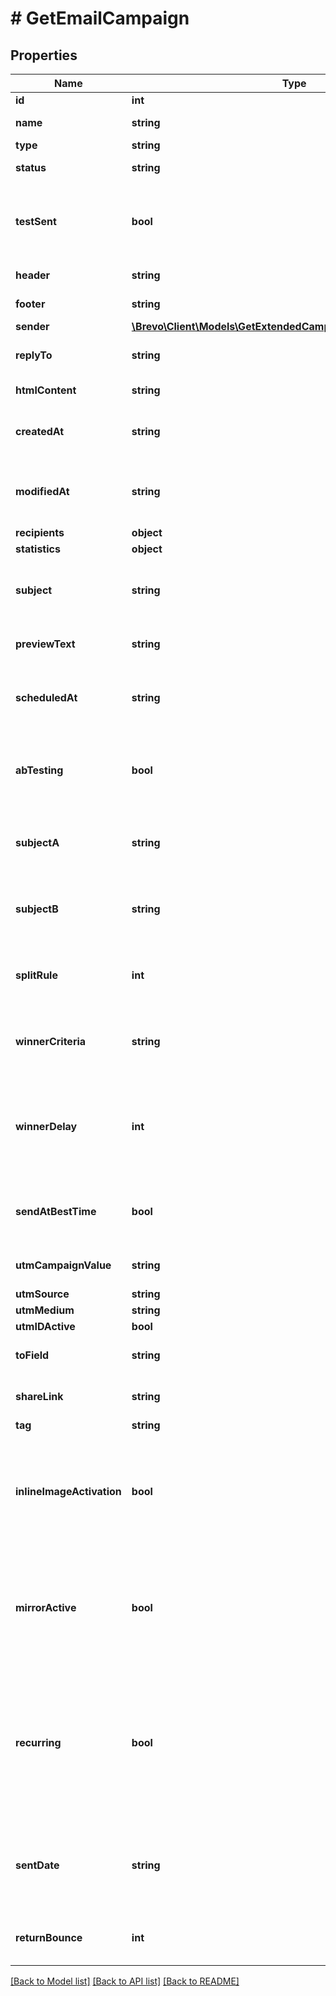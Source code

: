 # # GetEmailCampaign

## Properties

Name | Type | Description | Notes
------------ | ------------- | ------------- | -------------
**id** | **int** | ID of the campaign |
**name** | **string** | Name of the campaign |
**type** | **string** | Type of campaign |
**status** | **string** | Status of the campaign |
**testSent** | **bool** | Retrieved the status of test email sending. (true&#x3D;Test email has been sent  false&#x3D;Test email has not been sent) |
**header** | **string** | Header of the campaign |
**footer** | **string** | Footer of the campaign |
**sender** | [**\Brevo\Client\Models\GetExtendedCampaignOverviewAllOfSender**](GetExtendedCampaignOverviewAllOfSender.md) |  |
**replyTo** | **string** | Email defined as the \&quot;Reply to\&quot; of the campaign |
**htmlContent** | **string** | HTML content of the campaign |
**createdAt** | **string** | Creation UTC date-time of the campaign (YYYY-MM-DDTHH:mm:ss.SSSZ) |
**modifiedAt** | **string** | UTC date-time of last modification of the campaign (YYYY-MM-DDTHH:mm:ss.SSSZ) |
**recipients** | **object** |  |
**statistics** | **object** |  |
**subject** | **string** | Subject of the campaign. Only available if &#x60;abTesting&#x60; flag of the campaign is &#x60;false&#x60; | [optional]
**previewText** | **string** | Preview text or preheader of the email campaign | [optional]
**scheduledAt** | **string** | UTC date-time on which campaign is scheduled (YYYY-MM-DDTHH:mm:ss.SSSZ) | [optional]
**abTesting** | **bool** | Status of A/B Test for the campaign. abTesting &#x3D; false means it is disabled, &amp; abTesting &#x3D; true means it is enabled. | [optional]
**subjectA** | **string** | Subject A of the ab-test campaign. Only available if &#x60;abTesting&#x60; flag of the campaign is &#x60;true&#x60; | [optional]
**subjectB** | **string** | Subject B of the ab-test campaign. Only available if &#x60;abTesting&#x60; flag of the campaign is &#x60;true&#x60; | [optional]
**splitRule** | **int** | The size of your ab-test groups. Only available if &#x60;abTesting&#x60; flag of the campaign is &#x60;true&#x60; | [optional]
**winnerCriteria** | **string** | Criteria for the winning version. Only available if &#x60;abTesting&#x60; flag of the campaign is &#x60;true&#x60; | [optional]
**winnerDelay** | **int** | The duration of the test in hours at the end of which the winning version will be sent. Only available if &#x60;abTesting&#x60; flag of the campaign is &#x60;true&#x60; | [optional]
**sendAtBestTime** | **bool** | It is true if you have chosen to send your campaign at best time, otherwise it is false | [optional]
**utmCampaignValue** | **string** | utm parameter associated with campaign | [optional]
**utmSource** | **string** |  | [optional]
**utmMedium** | **string** |  | [optional]
**utmIDActive** | **bool** | utm id activate | [optional]
**toField** | **string** | Customisation of the \&quot;to\&quot; field of the campaign | [optional]
**shareLink** | **string** | Link to share the campaign on social medias | [optional]
**tag** | **string** | Tag of the campaign | [optional]
**inlineImageActivation** | **bool** | Status of inline image. inlineImageActivation &#x3D; false means image can’t be embedded, &amp; inlineImageActivation &#x3D; true means image can be embedded, in the email. | [optional]
**mirrorActive** | **bool** | Status of mirror links in campaign. mirrorActive &#x3D; false means mirror links are deactivated, &amp; mirrorActive &#x3D; true means mirror links are activated, in the campaign | [optional]
**recurring** | **bool** | FOR TRIGGER ONLY ! Type of trigger campaign.recurring &#x3D; false means contact can receive the same Trigger campaign only once, &amp; recurring &#x3D; true means contact can receive the same Trigger campaign several times | [optional]
**sentDate** | **string** | Sent UTC date-time of the campaign (YYYY-MM-DDTHH:mm:ss.SSSZ). Only available if &#39;status&#39; of the campaign is &#39;sent&#39; | [optional]
**returnBounce** | **int** | Total number of non-delivered campaigns for a particular campaign id. | [optional]

[[Back to Model list]](../../README.md#models) [[Back to API list]](../../README.md#endpoints) [[Back to README]](../../README.md)

